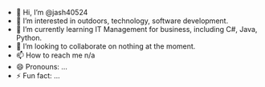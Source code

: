 - 👋 Hi, I’m @jash40524
- 👀 I’m interested in outdoors, technology, software development. 
- 🌱 I’m currently learning IT Management for business, including C#, Java, Python.
- 💞️ I’m looking to collaborate on nothing at the moment. 
- 📫 How to reach me n/a
- 😄 Pronouns: ...
- ⚡ Fun fact: ...

<!---
jash40524/jash40524 is a ✨ special ✨ repository because its `README.md` (this file) appears on your GitHub profile.
You can click the Preview link to take a look at your changes.
--->
